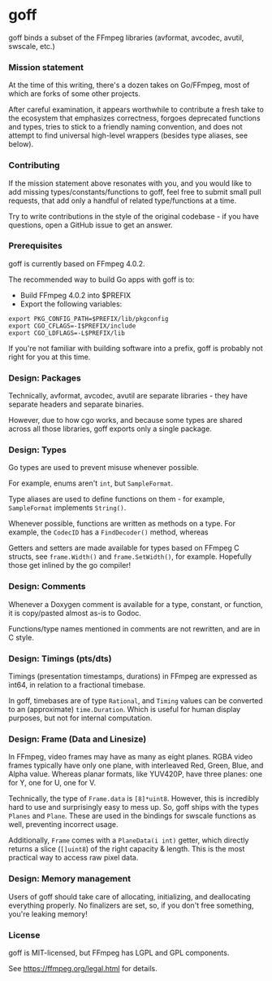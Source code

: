 # goff

goff binds a subset of the FFmpeg libraries (avformat, avcodec, avutil, swscale, etc.)

### Mission statement

At the time of this writing, there's a dozen takes on Go/FFmpeg, most of which
are forks of some other projects.

After careful examination, it appears worthwhile to contribute a fresh take
to the ecosystem that emphasizes correctness, forgoes deprecated functions
and types, tries to stick to a friendly naming convention, and does not attempt
to find universal high-level wrappers (besides type aliases, see below).

### Contributing

If the mission statement above resonates with you, and you would like to add
missing types/constants/functions to goff, feel free to submit small pull
requests, that add only a handful of related type/functions at a time.

Try to write contributions in the style of the original codebase - if you have
questions, open a GitHub issue to get an answer.

### Prerequisites

goff is currently based on FFmpeg 4.0.2.

The recommended way to build Go apps with goff is to:

  - Build FFmpeg 4.0.2 into $PREFIX
  - Export the following variables:

```
export PKG_CONFIG_PATH=$PREFIX/lib/pkgconfig
export CGO_CFLAGS=-I$PREFIX/include
export CGO_LDFLAGS=-L$PREFIX/lib
```

If you're not familiar with building software into a prefix,
goff is probably not right for you at this time.

### Design: Packages

Technically, avformat, avcodec, avutil are separate libraries - they
have separate headers and separate binaries.

However, due to how cgo works, and because some types are shared
across all those libraries, goff exports only a single package.

### Design: Types

Go types are used to prevent misuse whenever possible.

For example, enums aren't `int`, but `SampleFormat`.

Type aliases are used to define functions on them - for example,
`SampleFormat` implements `String()`.

Whenever possible, functions are written as methods on a type. For example,
the `CodecID` has a `FindDecoder()` method, whereas

Getters and setters are made available for types based on FFmpeg C structs,
see `frame.Width()` and `frame.SetWidth()`, for example. Hopefully those
get inlined by the go compiler!

### Design: Comments

Whenever a Doxygen comment is available for a type, constant, or function,
it is copy/pasted almost as-is to Godoc.

Functions/type names mentioned in comments are not rewritten, and are in C style.

### Design: Timings (pts/dts)

Timings (presentation timestamps, durations) in FFmpeg are expressed
as int64, in relation to a fractional timebase.

In goff, timebases are of type `Rational`, and `Timing` values can
be converted to an (approximate) `time.Duration`. Which is useful
for human display purposes, but not for internal computation.

### Design: Frame (Data and Linesize)

In FFmpeg, video frames may have as many as eight planes. RGBA video
frames typically have only one plane, with interleaved Red, Green, Blue, and Alpha value. Whereas planar formats, like YUV420P, have three planes: one for Y, one for U, one for V.

Technically, the type of `Frame.data` is `[8]*uint8`. However, this
is incredibly hard to use and surprisingly easy to mess up. So, goff
ships with the types `Planes` and `Plane`. These are used in the bindings
for swscale functions as well, preventing incorrect usage.

Additionally, `Frame` comes with a `PlaneData(i int)` getter, which directly
returns a slice (`[]uint8`) of the right capacity & length. This is the most
practical way to access raw pixel data.

### Design: Memory management

Users of goff should take care of allocating, initializing, and deallocating everything
properly. No finalizers are set, so, if you don't free something, you're leaking memory!

### License

goff is MIT-licensed, but FFmpeg has LGPL and GPL components.

See <https://ffmpeg.org/legal.html> for details.
